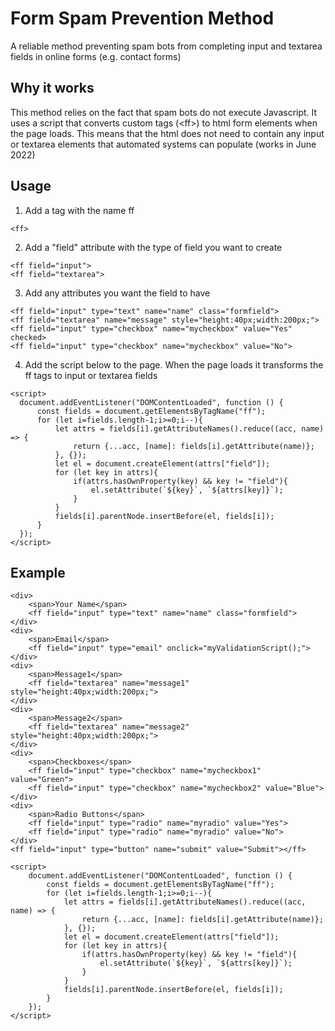 # Form Spam Prevention Method

A reliable method preventing spam bots from completing input and textarea fields in online forms (e.g. contact forms)

## Why it works

This method relies on the fact that spam bots do not execute Javascript. It uses a script that converts custom tags (\<ff>) to html form elements when the page loads. This means that the html does not need to contain any input or textarea elements that automated systems can populate (works in June 2022)

## Usage

1. Add a tag with the name ff
```
<ff>
```
2. Add a "field" attribute with the type of field you want to create 
```
<ff field="input">
<ff field="textarea">
```
3. Add any attributes you want the field to have
```
<ff field="input" type="text" name="name" class="formfield">
<ff field="textarea" name="message" style="height:40px;width:200px;">
<ff field="input" type="checkbox" name="mycheckbox" value="Yes" checked>
<ff field="input" type="checkbox" name="mycheckbox" value="No">
```
4. Add the script below to the page. When the page loads it transforms the ff tags to input or textarea fields
```
<script>
  document.addEventListener("DOMContentLoaded", function () {
      const fields = document.getElementsByTagName("ff");
      for (let i=fields.length-1;i>=0;i--){
          let attrs = fields[i].getAttributeNames().reduce((acc, name) => {
              return {...acc, [name]: fields[i].getAttribute(name)};
          }, {});
          let el = document.createElement(attrs["field"]);
          for (let key in attrs){
              if(attrs.hasOwnProperty(key) && key != "field"){
                  el.setAttribute(`${key}`, `${attrs[key]}`);
              }
          }
          fields[i].parentNode.insertBefore(el, fields[i]);
      }
  });
</script>
```

## Example
```
<div>
    <span>Your Name</span>
    <ff field="input" type="text" name="name" class="formfield">
</div>
<div>
    <span>Email</span>
    <ff field="input" type="email" onclick="myValidationScript();">
</div>
<div>
    <span>Message1</span>
    <ff field="textarea" name="message1" style="height:40px;width:200px;">
</div>
<div>
    <span>Message2</span>
    <ff field="textarea" name="message2" style="height:40px;width:200px;">
</div>
<div>
    <span>Checkboxes</span>
    <ff field="input" type="checkbox" name="mycheckbox1" value="Green">
    <ff field="input" type="checkbox" name="mycheckbox2" value="Blue">
</div>
<div>
    <span>Radio Buttons</span>
    <ff field="input" type="radio" name="myradio" value="Yes">
    <ff field="input" type="radio" name="myradio" value="No">
</div>
<ff field="input" type="button" name="submit" value="Submit"></ff>

<script>
    document.addEventListener("DOMContentLoaded", function () {
        const fields = document.getElementsByTagName("ff");
        for (let i=fields.length-1;i>=0;i--){
            let attrs = fields[i].getAttributeNames().reduce((acc, name) => {
                return {...acc, [name]: fields[i].getAttribute(name)};
            }, {});
            let el = document.createElement(attrs["field"]);
            for (let key in attrs){
                if(attrs.hasOwnProperty(key) && key != "field"){
                    el.setAttribute(`${key}`, `${attrs[key]}`);
                }
            }
            fields[i].parentNode.insertBefore(el, fields[i]);
        }
    });
</script>
```
